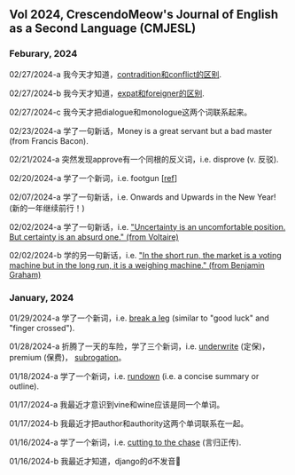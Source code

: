 ## Vol 2024, CrescendoMeow's Journal of English as a Second Language (CMJESL)

### Feburary, 2024

02/27/2024-a 我今天才知道，[contradition和conflict的区别](https://www.quora.com/What-is-the-difference-between-conflict-and-contradiction).

02/27/2024-b 我今天才知道，[expat和foreigner的区别](https://www.quora.com/Is-there-a-difference-between-a-foreigner-and-an-expat).

02/27/2024-c 我今天才把dialogue和monologue这两个词联系起来。

02/23/2024-a 学了一句新话，Money is a great servant but a bad master (from Francis Bacon).

02/21/2024-a 突然发现approve有一个同根的反义词，i.e. disprove (v. 反驳).

02/20/2024-a 学了一个新词，i.e. footgun [[ref](https://x.com/forrestbrazeal/status/1451189473383890946?s=20)]

02/07/2024-a 学了一句新话，i.e. Onwards and Upwards in the New Year! (新的一年继续前行！)

02/02/2024-a 学了一句新话，i.e. ["Uncertainty is an uncomfortable position. But certainty is an absurd one." (from Voltaire)](https://www.goodreads.com/quotes/602588-uncertainty-is-an-uncomfortable-position-but-certainty-is-an-absurd)

02/02/2024-b 学的另一句新话，i.e. ["In the short run, the market is a voting machine but in the long run, it is a weighing machine." (from Benjamin Graham)](https://www.goodreads.com/quotes/831517-in-the-short-run-the-market-is-a-voting-machine)

### January, 2024

01/29/2024-a 学了一个新词，i.e. [break a leg](https://en.wikipedia.org/wiki/Break_a_leg) (similar to "good luck" and "finger crossed").

01/28/2024-a 折腾了一天的车险，学了三个新词，i.e. [underwrite](https://www.investopedia.com/terms/u/underwriting.asp) (定保)，premium (保费)， [subrogation](https://www.investopedia.com/terms/s/subrogation.asp)。

01/18/2024-a 学了一个新词，i.e. [rundown](https://www.collinsdictionary.com/dictionary/english/rundown) (i.e. a concise summary or outline).

01/17/2024-a 我最近才意识到vine和wine应该是同一个单词。

01/17/2024-b 我最近才把author和authority这两个单词联系在一起。

01/16/2024-a 学了一个新词，i.e. [cutting to the chase](https://en.wikipedia.org/wiki/Cut_to_the_chase) (言归正传).

01/16/2024-b 我最近才知道，django的d不发音🤦
